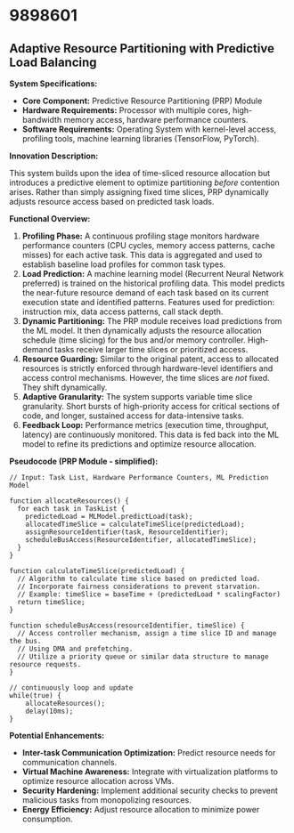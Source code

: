 # 9898601

## Adaptive Resource Partitioning with Predictive Load Balancing

**System Specifications:**

*   **Core Component:** Predictive Resource Partitioning (PRP) Module
*   **Hardware Requirements:** Processor with multiple cores, high-bandwidth memory access, hardware performance counters.
*   **Software Requirements:** Operating System with kernel-level access, profiling tools, machine learning libraries (TensorFlow, PyTorch).

**Innovation Description:**

This system builds upon the idea of time-sliced resource allocation but introduces a predictive element to optimize partitioning *before* contention arises. Rather than simply assigning fixed time slices, PRP dynamically adjusts resource access based on predicted task loads.

**Functional Overview:**

1.  **Profiling Phase:**  A continuous profiling stage monitors hardware performance counters (CPU cycles, memory access patterns, cache misses) for each active task. This data is aggregated and used to establish baseline load profiles for common task types.
2.  **Load Prediction:** A machine learning model (Recurrent Neural Network preferred) is trained on the historical profiling data. This model predicts the near-future resource demand of each task based on its current execution state and identified patterns.  Features used for prediction: instruction mix, data access patterns, call stack depth.
3.  **Dynamic Partitioning:** The PRP module receives load predictions from the ML model. It then dynamically adjusts the resource allocation schedule (time slicing) for the bus and/or memory controller.  High-demand tasks receive larger time slices or prioritized access.
4.  **Resource Guarding:**  Similar to the original patent, access to allocated resources is strictly enforced through hardware-level identifiers and access control mechanisms.  However, the time slices are *not* fixed. They shift dynamically.
5.  **Adaptive Granularity:** The system supports variable time slice granularity. Short bursts of high-priority access for critical sections of code, and longer, sustained access for data-intensive tasks.
6.  **Feedback Loop:** Performance metrics (execution time, throughput, latency) are continuously monitored. This data is fed back into the ML model to refine its predictions and optimize resource allocation.

**Pseudocode (PRP Module - simplified):**

```
// Input: Task List, Hardware Performance Counters, ML Prediction Model

function allocateResources() {
  for each task in TaskList {
    predictedLoad = MLModel.predictLoad(task);
    allocatedTimeSlice = calculateTimeSlice(predictedLoad);
    assignResourceIdentifier(task, ResourceIdentifier);
    scheduleBusAccess(ResourceIdentifier, allocatedTimeSlice);
  }
}

function calculateTimeSlice(predictedLoad) {
  // Algorithm to calculate time slice based on predicted load.
  // Incorporate fairness considerations to prevent starvation.
  // Example: timeSlice = baseTime + (predictedLoad * scalingFactor)
  return timeSlice;
}

function scheduleBusAccess(resourceIdentifier, timeSlice) {
  // Access controller mechanism, assign a time slice ID and manage the bus.
  // Using DMA and prefetching.
  // Utilize a priority queue or similar data structure to manage resource requests.
}

// continuously loop and update
while(true) {
    allocateResources();
    delay(10ms);
}

```

**Potential Enhancements:**

*   **Inter-task Communication Optimization:**  Predict resource needs for communication channels.
*   **Virtual Machine Awareness:** Integrate with virtualization platforms to optimize resource allocation across VMs.
*   **Security Hardening:**  Implement additional security checks to prevent malicious tasks from monopolizing resources.
*   **Energy Efficiency:** Adjust resource allocation to minimize power consumption.